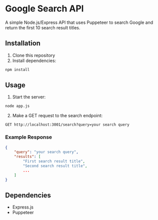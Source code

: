 # Google Search API

A simple Node.js/Express API that uses Puppeteer to search Google and return the first 10 search result titles.

## Installation

1. Clone this repository
2. Install dependencies:
```bash
npm install
```

## Usage

1. Start the server:
```bash
node app.js
```

2. Make a GET request to the search endpoint:
```
GET http://localhost:3001/search?query=your search query
```

### Example Response

```json
{
    "query": "your search query",
    "results": [
        "First search result title",
        "Second search result title",
        ...
    ]
}
```

## Dependencies

- Express.js
- Puppeteer